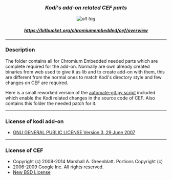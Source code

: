 ### *<p align="center">Kodi's add-on related CEF parts</p>*
*<p align="center">![alt tag](http://upload.wikimedia.org/wikipedia/en/a/aa/Chromium_Embedded_Framework_logo.png)</p>*
#### *<p align="center">https://bitbucket.org/chromiumembedded/cef/overview</p>*

-------------
### Description
The folder contains all for Chromium Embedded needed parts which are complete required for the add-on.
Normally are own already created binaries from web used to give it as lib and to create add-on with them, this are different
from the normal ones to match Kodi's directory style and few changes on CEF are required.

Here is a small reworked version of the [automate-git.py script](https://bitbucket.org/chromiumembedded/cef/raw/master/tools/automate/automate-git.py) included which enable the Kodi related changes in the
source code of CEF. Also contains this folder the needed patch for it.

-------------
### License of kodi add-on
- [GNU GENERAL PUBLIC LICENSE Version 3, 29 June 2007](https://github.com/kodi-adsp/adsp.freesurround/blob/master/LICENSE.md)

-------------
### License of CEF
- Copyright (c) 2008-2014 Marshall A. Greenblatt. Portions Copyright (c)
- 2006-2009 Google Inc. All rights reserved.
- [New BSD License](https://github.com/AlwinEsch/web.KODIChromiumBrowser/blob/master/CEFParts/LICENSE-Chromium.txt)
